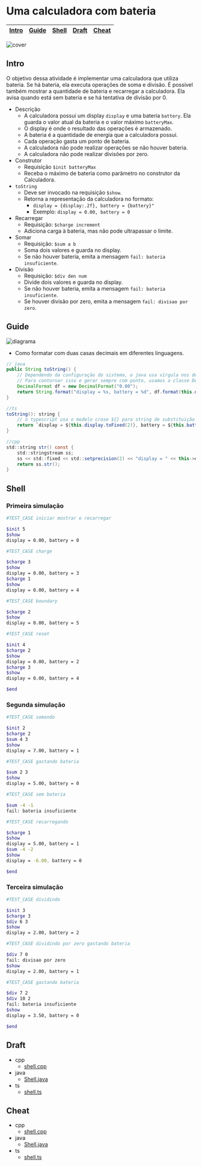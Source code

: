 # Uma calculadora com bateria

<!-- toch -->
[Intro](#intro) | [Guide](#guide) | [Shell](#shell) | [Draft](#draft) | [Cheat](#cheat)
-- | -- | -- | -- | --
<!-- toch -->

![cover](https://raw.githubusercontent.com/qxcodepoo/arcade/master/base/calculadora/cover.jpg)

## Intro

O objetivo dessa atividade é implementar uma calculadora que utiliza bateria. Se há bateria, ela executa operações de soma e divisão. É possível também mostrar a quantidade de bateria e recarregar a calculadora. Ela avisa quando está sem bateria e se há tentativa de divisão por 0.

- Descrição
  - A calculadora possui um display `display` e uma bateria `battery`. Ela guarda o valor atual da bateria e o valor máximo `batteryMax`.
  - O display é onde o resultado das operações é armazenado.
  - A bateria é a quantidade de energia que a calculadora possui.
  - Cada operação gasta um ponto de bateria.
  - A calculadora não pode realizar operações se não houver bateria.
  - A calculadora não pode realizar divisões por zero.
- Construtor
  - Requisição `$init batteryMax`
  - Receba o máximo de bateria como parâmetro no construtor da Calculadora.
- `toString`
  - Deve ser invocado na requisição `$show`.
  - Retorna a representação da calculadora no formato:
    - `display = {display:.2f}, battery = {battery}"`
    - Exemplo: `display = 0.00, battery = 0`
- Recarregar
  - Requisição: `$charge increment`
  - Adiciona carga à bateria, mas não pode ultrapassar o limite.
- Somar
  - Requisição: `$sum a b`
  - Soma dois valores e guarda no display.
  - Se não houver bateria, emita a mensagem `fail: bateria insuficiente`.
- Divisão
  - Requisição: `$div den num`
  - Divide dois valores e guarda no display.
  - Se não houver bateria, emita a mensagem `fail: bateria insuficiente`.
  - Se houver divisão por zero, emita a mensagem `fail: divisao por zero`.

## Guide

![diagrama](https://raw.githubusercontent.com/qxcodepoo/arcade/master/base/calculadora/diagrama.png)

- Como formatar com duas casas decimais em diferentes linguagens.

```java
// java
public String toString() {
    // Dependendo da configuração do sistema, o java usa vírgula nos decimais. 
    // Para contornar isso e gerar sempre com ponto, usamos a classe Decimal Format
    DecimalFormat df = new DecimalFormat("0.00");
    return String.format("display = %s, battery = %d", df.format(this.display), this.battery);
}

//ts
toString(): string {
    // o typescript usa o modelo crase ${} para string de substituição
    return `display = ${this.display.toFixed(2)}, battery = ${this.battery}`;
}

//cpp
std::string str() const {
    std::stringstream ss;
    ss << std::fixed << std::setprecision(2) << "display = " << this->display << ", battery = " << this->battery;
    return ss.str();
}

```

## Shell

### Primeira simulação

```bash
#TEST_CASE iniciar mostrar e recarregar

$init 5
$show
display = 0.00, battery = 0

```

```bash
#TEST_CASE charge

$charge 3
$show
display = 0.00, battery = 3
$charge 1
$show
display = 0.00, battery = 4
```

```bash
#TEST_CASE boundary

$charge 2
$show
display = 0.00, battery = 5
```

```bash
#TEST_CASE reset

$init 4
$charge 2
$show
display = 0.00, battery = 2
$charge 3
$show
display = 0.00, battery = 4

```

```bash
$end
```

### Segunda simulação

```bash
#TEST_CASE somando

$init 2
$charge 2
$sum 4 3
$show
display = 7.00, battery = 1
```

```bash
#TEST_CASE gastando bateria

$sum 2 3
$show
display = 5.00, battery = 0
```

```bash
#TEST_CASE sem bateria

$sum -4 -1
fail: bateria insuficiente
```

```bash
#TEST_CASE recarregando

$charge 1
$show
display = 5.00, battery = 1
$sum -4 -2
$show
display = -6.00, battery = 0
```

```bash
$end
```

### Terceira simulação

```bash
#TEST_CASE dividindo

$init 3
$charge 3
$div 6 3
$show
display = 2.00, battery = 2
```

```bash
#TEST_CASE dividindo por zero gastando bateria

$div 7 0
fail: divisao por zero
$show
display = 2.00, battery = 1
```

```bash
#TEST_CASE gastando bateria

$div 7 2
$div 10 2
fail: bateria insuficiente
$show
display = 3.50, battery = 0
```

```bash
$end
```

## Draft

<!-- links .cache/draft -->
- cpp
  - [shell.cpp](https://github.com/qxcodepoo/arcade/blob/master/base/calculadora/.cache/draft/cpp/shell.cpp)
- java
  - [Shell.java](https://github.com/qxcodepoo/arcade/blob/master/base/calculadora/.cache/draft/java/Shell.java)
- ts
  - [shell.ts](https://github.com/qxcodepoo/arcade/blob/master/base/calculadora/.cache/draft/ts/shell.ts)
<!-- links -->

## Cheat

<!-- links .cache/cheat -->
- cpp
  - [shell.cpp](https://github.com/qxcodepoo/arcade/blob/master/base/calculadora/.cache/cheat/cpp/shell.cpp)
- java
  - [Shell.java](https://github.com/qxcodepoo/arcade/blob/master/base/calculadora/.cache/cheat/java/Shell.java)
- ts
  - [shell.ts](https://github.com/qxcodepoo/arcade/blob/master/base/calculadora/.cache/cheat/ts/shell.ts)
<!-- links -->
